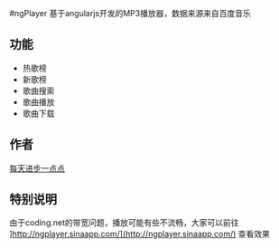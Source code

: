#ngPlayer
基于angularjs开发的MP3播放器，数据来源来自百度音乐
## 功能
+ 热歌榜
+ 新歌榜
+ 歌曲搜索
+ 歌曲播放
+ 歌曲下载

## 作者
[每天进步一点点](http://www.ddhigh.com)
## 特别说明
由于coding.net的带宽问题，播放可能有些不流畅，大家可以前往 ]http://ngplayer.sinaapp.com/](http://ngplayer.sinaapp.com/) 查看效果